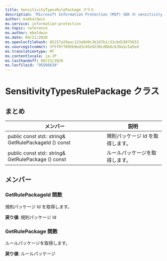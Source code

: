 ```yaml
---
title: SensitivityTypesRulePackage クラス
description: 'Microsoft Information Protection (MIP) SDK の sensitivitytypesrulepackage:: undefined クラスを文書にします。'
author: msmbaldwin
ms.service: information-protection
ms.topic: reference
ms.author: mbaldwin
ms.date: 09/21/2020
ms.openlocfilehash: 85157a29eac123a849c3b167b1c32cbd15875653
ms.sourcegitcommit: 3f5f9f7695b9ed3c45e9230cd8b8cb39a1c5a5ed
ms.translationtype: MT
ms.contentlocale: ja-JP
ms.lasthandoff: 09/23/2020
ms.locfileid: "95566638"
---
```

# <a name="class-sensitivitytypesrulepackage"></a>SensitivityTypesRulePackage クラス 
  
## <a name="summary"></a>まとめ
 メンバー                        | 説明                                
--------------------------------|---------------------------------------------
public const std:: string& GetRulePackageId () const  |  規則パッケージ Id を取得します。
public const std:: string& GetRulePackage () const  |  ルールパッケージを取得します。
  
## <a name="members"></a>メンバー
  
### <a name="getrulepackageid-function"></a>GetRulePackageId 関数
規則パッケージ Id を取得します。

  
**戻り値**: 規則パッケージ Id
  
### <a name="getrulepackage-function"></a>GetRulePackage 関数
ルールパッケージを取得します。

  
**戻り値**: ルールパッケージ